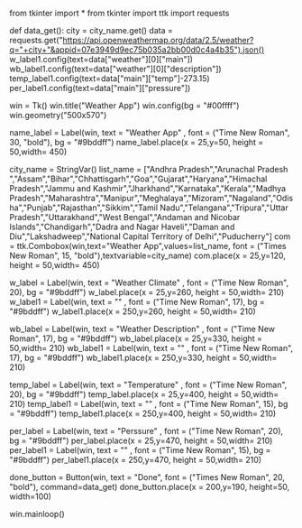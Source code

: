 from tkinter import *
from tkinter import ttk
import requests

def data_get():
    city = city_name.get()
    data = requests.get("https://api.openweathermap.org/data/2.5/weather?q="+city+"&appid=07e3949d9ec75b035a2bb00d0c4a4b35").json()
    w_label1.config(text=data["weather"][0]["main"])
    wb_label1.config(text=data["weather"][0]["description"])
    temp_label1.config(text=data["main"]["temp"]-273.15)
    per_label1.config(text=data["main"]["pressure"])

win = Tk()
win.title("Weather App")
win.config(bg = "#00ffff")
win.geometry("500x570")

name_label = Label(win, text = "Weather App" ,
                   font = ("Time New Roman", 30, "bold"), bg = "#9bddff")
name_label.place(x = 25,y=50, height = 50,width= 450)

city_name = StringVar()
list_name = ["Andhra Pradesh","Arunachal Pradesh ","Assam","Bihar","Chhattisgarh","Goa","Gujarat","Haryana","Himachal Pradesh","Jammu and Kashmir","Jharkhand","Karnataka","Kerala","Madhya Pradesh","Maharashtra","Manipur","Meghalaya","Mizoram","Nagaland","Odisha","Punjab","Rajasthan","Sikkim","Tamil Nadu","Telangana","Tripura","Uttar Pradesh","Uttarakhand","West Bengal","Andaman and Nicobar Islands","Chandigarh","Dadra and Nagar Haveli","Daman and Diu","Lakshadweep","National Capital Territory of Delhi","Puducherry"]
com = ttk.Combobox(win,text="Weather App",values=list_name,
                   font = ("Times New Roman", 15, "bold"),textvariable=city_name)
com.place(x = 25,y=120, height = 50,width= 450)

w_label = Label(win, text = "Weather Climate" ,
                font = ("Time New Roman", 20), bg = "#9bddff")
w_label.place(x = 25,y=260, height = 50,width= 210)
w_label1 = Label(win, text = "" ,
                font = ("Time New Roman", 17), bg = "#9bddff")
w_label1.place(x = 250,y=260, height = 50,width= 210)

wb_label = Label(win, text = "Weather Description" ,
                 font = ("Time New Roman", 17), bg = "#9bddff")
wb_label.place(x = 25,y=330, height = 50,width= 210)
wb_label1 = Label(win, text = "" ,
                 font = ("Time New Roman", 17), bg = "#9bddff")
wb_label1.place(x = 250,y=330, height = 50,width= 210)

temp_label = Label(win, text = "Temperature" ,
                   font = ("Time New Roman", 20), bg = "#9bddff")
temp_label.place(x = 25,y=400, height = 50,width= 210)
temp_label1 = Label(win, text = "" ,
                   font = ("Time New Roman", 15), bg = "#9bddff")
temp_label1.place(x = 250,y=400, height = 50,width= 210)

per_label = Label(win, text = "Perssure" ,
                  font = ("Time New Roman", 20), bg = "#9bddff")
per_label.place(x = 25,y=470, height = 50,width= 210)
per_label1 = Label(win, text = "" ,
                  font = ("Time New Roman", 15), bg = "#9bddff")
per_label1.place(x = 250,y=470, height = 50,width= 210)

done_button = Button(win, text = "Done",
                     font = ("Times New Roman", 20, "bold"), command=data_get)
done_button.place(x = 200,y=190, height=50, width=100)

win.mainloop()
